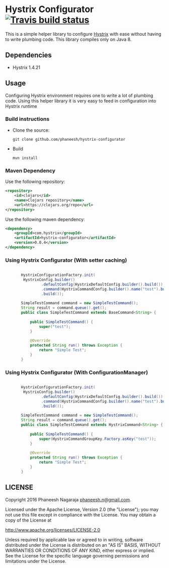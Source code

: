 # Hystrix Configurator [![Travis build status](https://travis-ci.org/phaneesh/hystrix-configurator.svg?branch=master)](https://travis-ci.org/phaneesh/hystrix-configurator)

This is a simple helper library to configure [Hystrix](https://github.com/Netflix/Hystrix) 
with ease without having to write plumbing code.
This library compiles only on Java 8.
 
## Dependencies
* Hystrix 1.4.21  

## Usage
Configuring Hystrix environment requires one to write a lot of plumbing code. Using this helper library it is very easy to
feed in configuration into Hystrix runtime
### Build instructions
  - Clone the source:

        git clone github.com/phaneesh/hystrix-configurator

  - Build

        mvn install

### Maven Dependency
Use the following repository:
```xml
<repository>
    <id>clojars</id>
    <name>Clojars repository</name>
    <url>https://clojars.org/repo</url>
</repository>
```
Use the following maven dependency:
```xml
<dependency>
    <groupId>com.hystrix</groupId>
    <artifactId>hystrix-configurator</artifactId>
    <version>0.0.4</version>
</dependency>
```

### Using Hystrix Configurator (With setter caching)
```java

       HystrixConfigurationFactory.init(
        HystrixConfig.builder()
                .defaultConfig(HystrixDefaultConfig.builder().build())
                .command(HystrixCommandConfig.builder().name("test").build())
                .build());
       
       SimpleTestCommand command = new SimpleTestCommand();
       String result = command.queue().get();
       public class SimpleTestCommand extends BaseCommand<String> {
   
           public SimpleTestCommand() {
               super("test");
           }
   
           @Override
           protected String run() throws Exception {
               return "Simple Test";
           }
       }
```

### Using Hystrix Configurator (With ConfigurationManager)
```java

       HystrixConfigurationFactory.init(
        HystrixConfig.builder()
                .defaultConfig(HystrixDefaultConfig.builder().build())
                .command(HystrixCommandConfig.builder().name("test").build())
                .build());
       
       SimpleTestCommand command = new SimpleTestCommand();
       String result = command.queue().get();
       public class SimpleTestCommand extends HystrixCommand<String> {
   
           public SimpleTestCommand() {
               super(HystrixCommandGroupKey.Factory.asKey("test"));
           }
   
           @Override
           protected String run() throws Exception {
               return "Simple Test";
           }
       }
```

LICENSE
-------

Copyright 2016 Phaneesh Nagaraja <phaneesh.n@gmail.com>.

Licensed under the Apache License, Version 2.0 (the "License");
you may not use this file except in compliance with the License.
You may obtain a copy of the License at

http://www.apache.org/licenses/LICENSE-2.0

Unless required by applicable law or agreed to in writing, software
distributed under the License is distributed on an "AS IS" BASIS,
WITHOUT WARRANTIES OR CONDITIONS OF ANY KIND, either express or implied.
See the License for the specific language governing permissions and
limitations under the License.